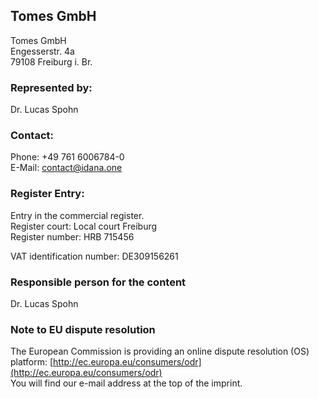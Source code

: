## Tomes GmbH

Tomes GmbH  
Engesserstr. 4a  
79108 Freiburg i. Br.

### Represented by:

Dr. Lucas Spohn

### Contact:

Phone: +49 761 6006784-0  
E-Mail: contact@idana.one

### Register Entry:

Entry in the commercial register.  
Register court: Local court Freiburg  
Register number: HRB 715456

VAT identification number: DE309156261  
### Responsible person for the content

Dr. Lucas Spohn

### Note to EU dispute resolution

The European Commission is providing an online dispute resolution (OS) platform: [http://ec.europa.eu/consumers/odr](http://ec.europa.eu/consumers/odr)  
You will find our e-mail address at the top of the imprint.  
